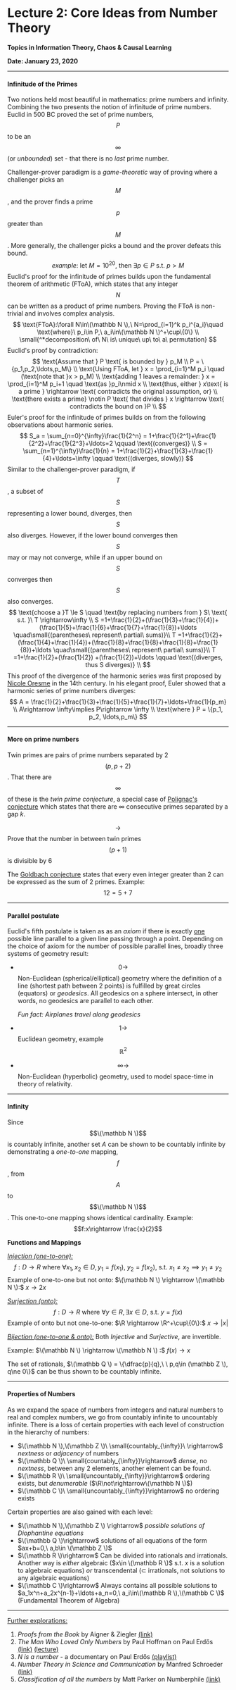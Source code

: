 # Lecture 2: Core Ideas from Number Theory

**Topics in Information Theory, Chaos & Causal Learning**

**Date: January 23, 2020**

  

------

#### Infinitude of the Primes

Two notions held most beautiful in mathematics: prime numbers and infinity. Combining the two presents the notion of infinitude of prime numbers. Euclid in 500 BC proved the set of prime numbers, $$P$$ to be an $$\infty$$ (or *unbounded*) set - that there is no *last* prime number.

Challenger-prover paradigm is a *game-theoretic* way of proving where a challenger picks an $$M$$, and the prover finds a prime $$p$$ greater than $$M$$. More generally, the challenger picks a bound and the prover defeats this bound.
$$
example:\ \text{let}\ M=10^{20},\ \text{then}\ \exists p\in P\ \text{s.t.}\ p>M
$$
Euclid's proof for the infinitude of primes builds upon the fundamental theorem of arithmetic (FToA), which states that any integer $$N$$ can be written as a product of prime numbers. Proving the FToA is non-trivial and involves complex analysis. 
$$
\text{FToA}:\forall N\in\(\mathbb N \),\ N=\prod_{i=1}^k p_i^{a_i}\quad \text{where}\ p_i\in P,\ a_i\in\(\mathbb N \)^+\cup\{0\} \\
\small{^*decomposition\ of\ N\ is\ unique\ up\ to\ a\ permutation}
$$
Euclid's proof by contradiction:
$$
\text{Assume that } P \text{ is bounded by } p_M \\
P = \{p_1,p_2,\ldots,p_M\} \\
\text{Using FToA, let } x = \prod_{i=1}^M p_i \quad (\text{note that }x > p_M) \\
\text{adding 1 leaves a remainder: } x = \prod_{i=1}^M p_i+1 \quad \text{as }p_i\nmid x \\
\text{thus, either } x\text{ is a prime } \rightarrow \text{ contradicts the original assumption, or} \\
\text{there exists a prime} \notin P \text{ that divides } x \rightarrow \text{ contradicts the bound on }P \\
$$
Euler's proof for the infinitude of primes builds on from the following observations about harmonic series.
$$
S_a = \sum_{n=0}^{\infty}\frac{1}{2^n} = 1+\frac{1}{2^1}+\frac{1}{2^2}+\frac{1}{2^3}+\ldots=2 \qquad \text{(converges)} \\
S = \sum_{n=1}^{\infty}\frac{1}{n} = 1+\frac{1}{2}+\frac{1}{3}+\frac{1}{4}+\ldots=\infty \qquad \text{(diverges, slowly)}
$$
Similar to the challenger-prover paradigm, if $$T$$, a subset of $$S$$ representing a lower bound, diverges, then $$S$$ also diverges. However, if the lower bound converges then $$S$$ may or may not converge, while if an upper bound on $$S$$ converges then $$S$$ also converges.
$$
\text{choose a }T \le S \quad \text{by replacing numbers from } S\ \text{ s.t. }\ T \rightarrow\infty \\
S =1+\frac{1}{2}+(\frac{1}{3}+\frac{1}{4})+(\frac{1}{5}+\frac{1}{6}+\frac{1}{7}+\frac{1}{8})+\ldots \quad\small{(parentheses\ represent\ partial\ sums)}\\
T =1+\frac{1}{2}+(\frac{1}{4}+\frac{1}{4})+(\frac{1}{8}+\frac{1}{8}+\frac{1}{8}+\frac{1}{8})+\ldots \quad\small{(parentheses\ represent\ partial\ sums)}\\
T =1+\frac{1}{2}+(\frac{1}{2}) +(\frac{1}{2})+\ldots \qquad \text{(diverges, thus S diverges)} \\
$$
This proof of the divergence of the harmonic series was first proposed by [Nicole Oresme](https://en.wikipedia.org/wiki/Nicole_Oresme#Mathematics) in the 14th century. In his elegant proof, Euler showed that a harmonic series of prime numbers diverges:
$$
A = \frac{1}{2}+\frac{1}{3}+\frac{1}{5}+\frac{1}{7}+\ldots+\frac{1}{p_m} \\
A\rightarrow \infty\implies P\rightarrow \infty \\
\text{where } P = \{p_1, p_2, \ldots,p_m\}
$$

------

#### More on prime numbers

Twin primes are pairs of prime numbers separated by 2 $$(p,p+2)$$. That there are $$\infty$$ of these is the *twin prime conjecture*, a special case of [Polignac's conjecture](https://en.wikipedia.org/wiki/Twin_prime#Polignac's_conjecture) which states that there are $\infty$ consecutive primes separated by a gap $k$.

$$\rightarrow$$ Prove that the number in between twin primes $$(p+1)$$ is divisible by 6

The [Goldbach conjecture](https://en.wikipedia.org/wiki/Goldbach%27s_conjecture) states that every even integer greater than 2 can be expressed as the sum of 2 primes. Example: $$12=5+7$$

------

#### Parallel postulate

Euclid's fifth postulate is taken as as an *axiom* if there is exactly <u>one</u> possible line parallel to a given line passing through a point. Depending on the choice of axiom for the number of possible parallel lines, broadly three systems of geometry result:

- $$0\rightarrow$$ Non-Euclidean (spherical/elliptical) geometry where the definition of a line (shortest path between 2 points) is fulfilled by great circles (equators) or *geodesics*. All geodesics on a sphere intersect, in other words, no geodesics are parallel to each other.

  *Fun fact: Airplanes travel along geodesics*

- $$1\rightarrow$$ Euclidean geometry, example $$\mathbb R^2$$

- $$\infty\rightarrow$$ Non-Euclidean (hyperbolic) geometry, used to model space-time in theory of relativity.

------

#### Infinity

Since $$\(\mathbb N \)$$ is countably infinite, another set $A$ can be shown to be countably infinite by demonstrating a *one-to-one* mapping, $$f$$, from $$A$$ to $$\(\mathbb N \)$$. This one-to-one mapping shows identical cardinality. Example: $$f:x\rightarrow \frac{x}{2}$$

**Functions and Mappings**

<u>*Injection (one-to-one):*</u> 
$$
f:D\rightarrow R\ \text{where}\ \forall x_1,x_2\in D,\, y_1=f(x_1),\ y_2=f(x_2),\ \text{s.t. }x_1\ne x_2\implies y_1\ne y_2
$$
Example of one-to-one but not onto: $\(\mathbb N \) \rightarrow \(\mathbb N \):$ $x\rightarrow 2x$

<u>*Surjection (onto):*</u> 
$$
f:D\rightarrow R\ \text{where}\ \forall y\in R,\, \exists x\in D,\ \text{s.t. }y=f(x)
$$
Example of onto but not one-to-one: $\R \rightarrow \R^+\cup\{0\}:$ $x\rightarrow |x|$

<u>*Bijection (one-to-one & onto):*</u> Both *Injective* and *Surjective*, are invertible.

Example: $\(\mathbb N \) \rightarrow \(\mathbb N \) :$ $f(x)\rightarrow x$

The set of rationals, $\(\mathbb Q \) = \{\dfrac{p}{q},\ \ p,q\in (\mathbb Z \), q\ne 0\}$ can be thus shown to be countably infinite.

------

#### Properties of Numbers

As we expand the space of numbers from integers and natural numbers to real and complex numbers, we go from countably infinite to uncountably infinite. There is a loss of certain properties with each level of construction in the hierarchy of numbers:

- $\(\mathbb N \),\(\mathbb Z \)\ \small{countably_{\infty}}\ \rightarrow$ *nextness* or *adjacency* of numbers
- $\(\mathbb Q \)\ \small{countably_{\infty}}\rightarrow$ *dense*, no *nextness*, between any 2 elements, another element can be found.
- $\(\mathbb R \)\ \small{uncountably_{\infty}}\rightarrow$ ordering exists, but *denumerable* ($\R\not\rightarrow\(\mathbb N \)$)
- $\(\mathbb C \)\ \small{uncountably_{\infty}}\rightarrow$ no ordering exists

Certain properties are also gained with each level:

- $\(\mathbb N \),\(\mathbb Z \) \rightarrow$ *possible solutions of Diophantine equations*
- $\(\mathbb Q \)\rightarrow$ solutions of all equations of the form $ax+b=0,\ a,b\in \(\mathbb Z \)$ 
- $\(\mathbb R \)\rightarrow$ Can be divided into rationals and irrationals. Another way is *either* algebraic ($x\in \(\mathbb R \)$ s.t. $x$ is a solution to algebraic equations) *or* transcendental ($\subset$ irrationals, not solutions to any algebraic equations)
- $\(\mathbb C \)\rightarrow$ Always contains all possible solutions to $a_1x^n+a_2x^{n-1}+\ldots+a_n=0,\  a_i\in\(\mathbb R \),\(\mathbb C \)$ (Fundamental Theorem of Algebra)

------

<u>Further explorations:</u>

1. *Proofs from the Book* by Aigner & Ziegler [(link)](https://www.springer.com/gp/book/9783642008566)
2. *The Man Who Loved Only Numbers* by Paul Hoffman on Paul Erdős [(link)](https://en.wikipedia.org/wiki/The_Man_Who_Loved_Only_Numbers) [(lecture)](https://www.youtube.com/watch?v=9634A0iBw7w)
3. *N is a number* - a documentary on Paul Erdős [(playlist)](https://www.youtube.com/playlist?list=PL6180F0E2E9F9F293)
4. *Number Theory in Science and Communication* by Manfred Schroeder [(link)](https://www.springer.com/gp/book/9783540852971)
5. *Classification of all the numbers* by Matt Parker on Numberphile [(link)](https://www.youtube.com/watch?v=5TkIe60y2GI)

